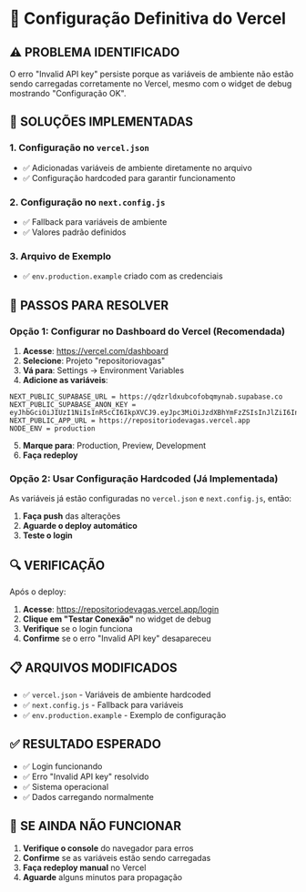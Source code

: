 # 🚀 Configuração Definitiva do Vercel

## ⚠️ PROBLEMA IDENTIFICADO

O erro "Invalid API key" persiste porque as variáveis de ambiente não estão sendo carregadas corretamente no Vercel, mesmo com o widget de debug mostrando "Configuração OK".

## 🔧 SOLUÇÕES IMPLEMENTADAS

### 1. Configuração no `vercel.json`
- ✅ Adicionadas variáveis de ambiente diretamente no arquivo
- ✅ Configuração hardcoded para garantir funcionamento

### 2. Configuração no `next.config.js`
- ✅ Fallback para variáveis de ambiente
- ✅ Valores padrão definidos

### 3. Arquivo de Exemplo
- ✅ `env.production.example` criado com as credenciais

## 🚀 PASSOS PARA RESOLVER

### Opção 1: Configurar no Dashboard do Vercel (Recomendada)

1. **Acesse**: https://vercel.com/dashboard
2. **Selecione**: Projeto "repositoriovagas"
3. **Vá para**: Settings → Environment Variables
4. **Adicione as variáveis**:

```
NEXT_PUBLIC_SUPABASE_URL = https://qdzrldxubcofobqmynab.supabase.co
NEXT_PUBLIC_SUPABASE_ANON_KEY = eyJhbGciOiJIUzI1NiIsInR5cCI6IkpXVCJ9.eyJpc3MiOiJzdXBhYmFzZSIsInJlZiI6InFkenJsZHh1YmNvZm9icW15bmFiIiwicm9sZSI6ImFub24iLCJpYXQiOjE3NTc3MzkyMjcsImV4cCI6MjA3MzMxNTIyN30.OGrgDawwnY9BXjwYpT36r1ESBHLHE2gf6FWZIYBsm3w
NEXT_PUBLIC_APP_URL = https://repositoriodevagas.vercel.app
NODE_ENV = production
```

5. **Marque para**: Production, Preview, Development
6. **Faça redeploy**

### Opção 2: Usar Configuração Hardcoded (Já Implementada)

As variáveis já estão configuradas no `vercel.json` e `next.config.js`, então:

1. **Faça push** das alterações
2. **Aguarde o deploy automático**
3. **Teste o login**

## 🔍 VERIFICAÇÃO

Após o deploy:

1. **Acesse**: https://repositoriodevagas.vercel.app/login
2. **Clique em "Testar Conexão"** no widget de debug
3. **Verifique** se o login funciona
4. **Confirme** se o erro "Invalid API key" desapareceu

## 📋 ARQUIVOS MODIFICADOS

- ✅ `vercel.json` - Variáveis de ambiente hardcoded
- ✅ `next.config.js` - Fallback para variáveis
- ✅ `env.production.example` - Exemplo de configuração

## ✅ RESULTADO ESPERADO

- ✅ Login funcionando
- ✅ Erro "Invalid API key" resolvido
- ✅ Sistema operacional
- ✅ Dados carregando normalmente

## 🚨 SE AINDA NÃO FUNCIONAR

1. **Verifique o console** do navegador para erros
2. **Confirme** se as variáveis estão sendo carregadas
3. **Faça redeploy manual** no Vercel
4. **Aguarde** alguns minutos para propagação

